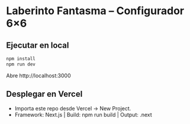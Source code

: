 # Laberinto Fantasma – Configurador 6×6

## Ejecutar en local
```bash
npm install
npm run dev
```
Abre http://localhost:3000

## Desplegar en Vercel
- Importa este repo desde Vercel → New Project.
- Framework: Next.js | Build: npm run build | Output: .next
